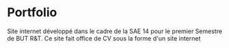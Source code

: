 # Portfolio

Site internet développé dans le cadre de la SAE 14 pour le premier Semestre de BUT R&T.
Ce site fait office de CV sous la forme d'un site internet
